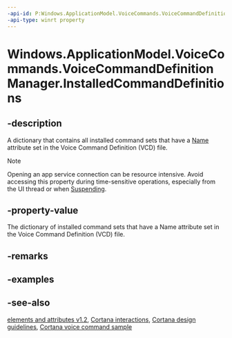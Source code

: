 ```yaml
---
-api-id: P:Windows.ApplicationModel.VoiceCommands.VoiceCommandDefinitionManager.InstalledCommandDefinitions
-api-type: winrt property
---
```


<!-- Property syntax
public Windows.Foundation.Collections.IMapView<string, Windows.ApplicationModel.VoiceCommands.VoiceCommandDefinition> InstalledCommandDefinitions { get; }
-->

# Windows.ApplicationModel.VoiceCommands.VoiceCommandDefinitionManager.InstalledCommandDefinitions

## -description
A dictionary that contains all installed command sets that have a [Name](../windows.media.speechrecognition/voice_command_elements_and_attributes.md) attribute set in the Voice Command Definition (VCD) file.

> [!NOTE]
> Opening an app service connection can be resource intensive. Avoid accessing this property during time-sensitive operations, especially from the UI thread or when [Suspending](../windows.ui.xaml/application_suspending.md).

## -property-value
The dictionary of installed command sets that have a Name attribute set in the Voice Command Definition (VCD) file.

## -remarks

## -examples

## -see-also
[ elements and attributes v1.2](https://docs.microsoft.com/uwp/schemas/voicecommands/voice-command-elements-and-attributes-1-2), [Cortana interactions](https://docs.microsoft.com/windows/uwp/input-and-devices/cortana-interactions), [Cortana design guidelines](https://docs.microsoft.com/windows/uwp/input-and-devices/cortana-design-guidelines), [Cortana voice command sample](https://github.com/Microsoft/Windows-universal-samples/tree/master/Samples/CortanaVoiceCommand)
